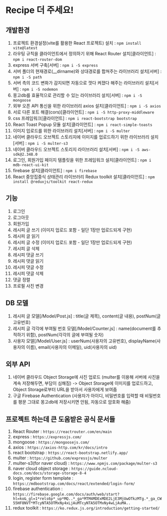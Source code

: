 # Recipe 더 주세요!

## 개발환경
1. 프로젝트 환경설정(vite를 활용한 React 프로젝트) 설치 : `npm install vite@latest` <br />
2. 라우팅 규칙을 클라이언트에서 정의하기 위해 React Router 설치[클라이언트] : `npm i react-router-dom` <br />
3. express 서버 구축[서버] : `npm i -S express` <br />
4. 서버 폴더의 현재경로(__dirname)와 상대경로를 합쳐주는 라이브러리 설치[서버] : `npm i -S path` <br />
5. 서버 측의 코드 변화가 감지되면 자동으로 껏다 켜졌다 해주는 라이브러리 설치[서버] : `npm i -S nodemon` <br />
6. 몽고db를 효율적으로 관리할 수 있는 라이브러리 설치[서버] : `npm i -S mongoose` <br />
7. 외부 오픈 API 통신을 위한 라이브러리 axios 설치[클라이언트] : `npm i -S axios` <br />
8. 서로 다른 포트 해결(cors)[클라이언트] : `npm i -S http-proxy-middleware` <br />
9. css 프레임워크[클라이언트] : `npm i react-bootstrap bootstrap` <br />
10. React Toast Popup 모듈 설치[클라이언트] : `npm i react-simple-toasts` <br />
11. 이미지 업로드를 위한 라이브러리 설치[서버] : `npm i -S multer` <br />
12. 네이버 클라우드 오브젝트 스토리지에 이미지를 업로드하기 위한 라이브러리 설치[서버] : `npm i -S multer-s3` <br />
13. 네이버 클라우드 오브젝트 스토리지 라이브러리 설치[서버] : `npm i -S aws-sdk@2.348.0` <br />
14. 로그인, 회원가입 페이지 템플릿을 위한 프레임워크 설치[클라이언트] : `npm i mdb-react-ui-kit` <br />
15. firebase 설치[클라이언트] : `npm i firebase` <br />
16. React 중앙집중식 상태관리 라이브러리 Redux toolkit 설치[클라이언트] : `npm install @reduxjs/toolkit react-redux` <br />

## 기능
1. 로그인
2. 로그아웃
3. 회원가입
4. 레시피 글 쓰기 (이미지 업로드 포함 - 일단 1장만 업로드되게 구현)
5. 레시피 글 읽기
6. 레시피 글 수정 (이미지 업로드 포함 - 일단 1장만 업로드되게 구현)
7. 레시피 글 삭제
8. 레시피 댓글 쓰기
9. 레시피 댓글 읽기
10. 레시피 댓글 수정
11. 레시피 댓글 삭제
12. 댓글 정렬
13. 프로필 사진 변경

## DB 모델
1. 레시피 글 모델[/Model/Post.js] : title(글 제목), content(글 내용), postNum(글 고유번호)
2. 레시피 글 각각에 부여될 번호 모델[/Model/Counter.js] : name(document를 추적하기 위함), postNum(각각의 글에 부여될 숫자)
3. 사용자 모델[/Model/User.js] : userNum(사용자의 고유번호), displayName(사용자의 이름), email(사용자의 이메일), uid(사용자의 uid)

## 외부 API
1. 네이버 클라우드 Object Storage에 사진 업로드 (multer를 이용해 서버에 사진을 계속 저장해두면, 부담이 심해짐) -> Object Storage에 이미지를 업로드하고, Object Storage로부터 URL을 받아서 사용자에게 보여줌
2. 구글 Firebase Authentication (사용자가 아이디, 비밀번호를 입력할 때 비밀번호를 평문 그대로 몽고db에 저장시키면 안됨, 자동으로 암호화 해줌)

## 프로젝트 하는데 큰 도움받은 공식 문서들
1. React Router : `https://reactrouter.com/en/main` <br />
2. express : `https://expressjs.com/` <br />
3. mongoose : `https://mongoosejs.com/` <br /> 
4. axios : `https://axios-http.com/kr/docs/intro` <br />
5. react bootstrap : `https://react-bootstrap.netlify.app/` <br />
6. multer : `https://github.com/expressjs/multer` <br />
7. multer-s3(for naver cloud) : `https://www.npmjs.com/package/multer-s3` <br />
8. naver cloud object storage : `https://guide.ncloud-docs.com/docs/storage-storage-8-4` <br />
9. login, register form template : `https://mdbootstrap.com/docs/react/extended/login-form/` <br />
10. firebase authentication : `https://firebase.google.com/docs/auth/web/start?hl=ko&_gl=1*rels6p*_up*MQ..*_ga*MTM4MDExMDE2LjE3MjUwOTkzMTg.*_ga_CW55HF8NVT*MTcyNTA5OTMxNy4xLjAuMTcyNTA5OTMxNy4wLjAuMA..` <br />
11. redux toolkit : `https://ko.redux.js.org/introduction/getting-started/` <br />